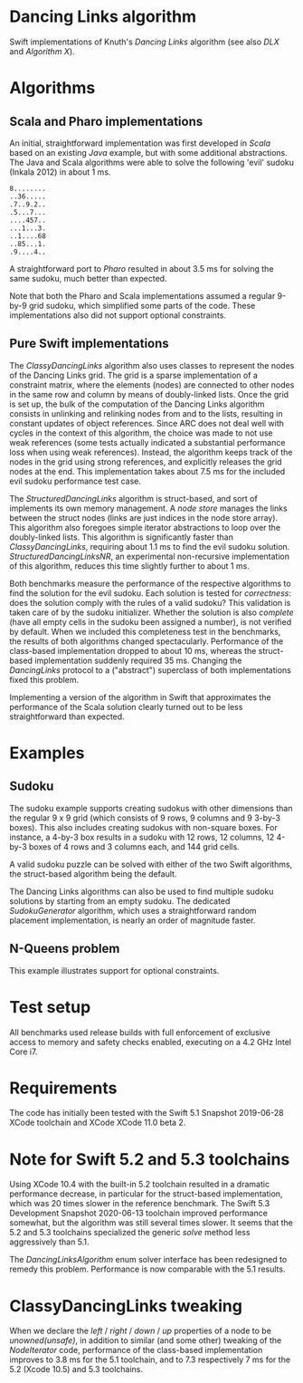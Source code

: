 # Dancing Links algorithm

Swift implementations of Knuth's *Dancing Links* algorithm (see also *DLX* and *Algorithm X*).

# Algorithms

## Scala and Pharo implementations

An initial, straightforward implementation was first developed in *Scala* based on an existing *Java* example, but with some additional abstractions. The Java and Scala algorithms were able to solve the following 'evil' sudoku (Inkala 2012) in about 1 ms.

    8........
    ..36.....
    .7..9.2..
    .5...7...
    ....457..
    ...1...3.
    ..1....68
    ..85...1.
    .9....4..

A straightforward port to *Pharo* resulted in about 3.5 ms for solving the same sudoku, much better than expected.

Note that both the Pharo and Scala implementations assumed a regular 9-by-9 grid sudoku, which simplified some parts of the code. These implementations also did not support optional constraints.

## Pure Swift implementations

The *ClassyDancingLinks* algorithm also uses classes to represent the nodes of the Dancing Links grid. The grid is a sparse implementation of a constraint matrix, where the elements (nodes) are connected to other nodes in the same row and column by means of doubly-linked lists. Once the grid is set up, the bulk of the computation of the Dancing Links algorithm consists in unlinking and relinking nodes from and to the lists, resulting in constant updates of object references. Since ARC does not deal well with cycles in the context of this algorithm, the choice was made to not use weak references (some tests actually indicated a substantial performance loss when using weak references). Instead, the algorithm keeps track of the nodes in the grid using strong references, and explicitly releases the grid nodes at the end. This implementation takes about 7.5 ms for the included evil sudoku performance test case.

The *StructuredDancingLinks* algorithm is struct-based, and sort of implements its own memory management. A *node store* manages the links between the struct nodes (links are just indices in the node store array). This algorithm also foregoes simple iterator abstractions to loop over the doubly-linked lists. This algorithm is significantly faster than *ClassyDancingLinks*, requiring about 1.1 ms to find the evil sudoku solution. *StructuredDancingLinksNR*, an experimental non-recursive implementation of this algorithm, reduces this time slightly further to about 1 ms.

Both benchmarks measure the performance of the respective algorithms to find the solution for the evil sudoku. Each solution is tested for *correctness*: does the solution comply with the rules of a valid sudoku? This validation is taken care of by the sudoku initializer. Whether the solution is also *complete* (have all empty cells in the sudoku been assigned a number), is not verified by default. When we included this completeness test in the benchmarks, the results of both algorithms changed spectacularly. Performance of the class-based implementation dropped to about 10 ms, whereas the struct-based implementation suddenly required 35 ms. Changing the *DancingLinks* protocol to a ("abstract") superclass of both implementations fixed this problem.

Implementing a version of the algorithm in Swift that approximates the performance of the Scala solution clearly turned out to be less straightforward than expected.

# Examples

## Sudoku

The sudoku example supports creating sudokus with other dimensions than the regular 9 x 9 grid (which consists of 9 rows, 9 columns and 9 3-by-3 boxes). This also includes creating sudokus with non-square boxes. For instance, a 4-by-3 box results in a sudoku with 12 rows, 12 columns, 12 4-by-3 boxes of 4 rows and 3 columns each, and 144 grid cells.

A valid sudoku puzzle can be solved with either of the two Swift algorithms, the struct-based algorithm being the default.

The Dancing Links algorithms can also be used to find multiple sudoku solutions by starting from an empty sudoku. The dedicated *SudokuGenerator* algorithm, which uses a straightforward random placement implementation, is nearly an order of magnitude faster.

## N-Queens problem

This example illustrates support for optional constraints.

# Test setup

All benchmarks used release builds with full enforcement of exclusive access to memory and safety checks enabled, executing on a 4.2 GHz Intel Core i7.

# Requirements

The code has initially been tested with the Swift 5.1 Snapshot 2019-06-28 XCode toolchain and XCode XCode 11.0 beta 2.

# Note for Swift 5.2 and 5.3 toolchains

Using XCode 10.4 with the built-in 5.2 toolchain resulted in a dramatic performance decrease, in particular for the struct-based implementation, which was 20 times slower in the reference benchmark. The Swift 5.3 Development Snapshot 2020-06-13 toolchain improved performance somewhat, but the algorithm was still several times slower. It seems that the 5.2 and 5.3 toolchains specialized the generic *solve* method less aggressively than 5.1.

The *DancingLinksAlgorithm* enum solver interface has been redesigned to remedy this problem. Performance is now comparable with the 5.1 results.

# ClassyDancingLinks tweaking

When we declare the *left* / *right* / *down* / *up* properties of a node to be *unowned(unsafe)*, in addition to similar (and some other) tweaking of the *NodeIterator* code, performance of the class-based implementation improves to 3.8 ms for the 5.1 toolchain, and to 7.3 respectively 7 ms for the 5.2 (Xcode 10.5) and 5.3 toolchains.

